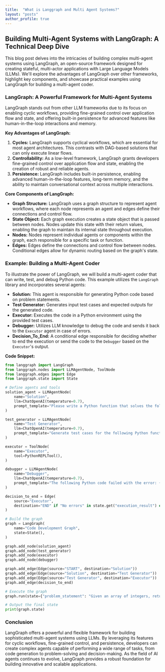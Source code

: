 ```yaml
---
title:  "What is Langgraph and Multi Agent Systems?"
layout: "posts"
author_profile: true
---
```



## Building Multi-Agent Systems with LangGraph: A Technical Deep Dive

This blog post delves into the intricacies of building complex multi-agent systems using LangGraph, an open-source framework designed for creating stateful, multi-actor applications with Large Language Models (LLMs). We'll explore the advantages of LangGraph over other frameworks, highlight key components, and showcase practical examples using LangGraph for building a multi-agent coder. 

### LangGraph: A Powerful Framework for Multi-Agent Systems

LangGraph stands out from other LLM frameworks due to its focus on enabling cyclic workflows, providing fine-grained control over application flow and state, and offering built-in persistence for advanced features like human-in-the-loop interactions and memory.

**Key Advantages of LangGraph:**

1. **Cycles:** LangGraph supports cyclical workflows, which are essential for most agent architectures. This contrasts with DAG-based solutions that can only execute linear flows.
2. **Controllability:** As a low-level framework, LangGraph grants developers fine-grained control over application flow and state, enabling the creation of robust and reliable agents.
3. **Persistence:** LangGraph includes built-in persistence, enabling advanced human-in-the-loop features, long-term memory, and the ability to maintain conversational context across multiple interactions.

**Core Components of LangGraph:**

- **Graph Structure:** LangGraph uses a graph structure to represent agent workflows, where each node represents an agent and edges define their connections and control flow. 
- **State Object:**  Each graph execution creates a state object that is passed between nodes. Nodes update this state with their return values, enabling the graph to maintain its internal state throughout execution.
- **Nodes:** Nodes represent individual agents or components within the graph, each responsible for a specific task or function.
- **Edges:** Edges define the connections and control flow between nodes. Conditional edges allow for dynamic routing based on the graph's state.

### Example: Building a Multi-Agent Coder

To illustrate the power of LangGraph, we will build a multi-agent coder that can write, test, and debug Python code. This example utilizes the `LangGraph` library and incorporates several agents:

- **Solution:** This agent is responsible for generating Python code based on problem statements.
- **Test Generator:** Generates input test cases and expected outputs for the generated code.
- **Executor:** Executes the code in a Python environment using the provided test cases.
- **Debugger:** Utilizes LLM knowledge to debug the code and sends it back to the `Executor` agent in case of errors.
- **Decision_To_End:** A conditional edge responsible for deciding whether to end the execution or send the code to the `Debugger` based on the `Executor`'s output.

**Code Snippet:**

```python
from langgraph import LangGraph
from langgraph.nodes import LLMAgentNode, ToolNode
from langgraph.edges import Edge
from langgraph.state import State

# Define agents and tools
solution_agent = LLMAgentNode(
    name="Solution", 
    llm=ChatOpenAI(temperature=0.7),
    prompt_template="Please write a Python function that solves the following LeetCode problem: {problem_statement}", 
)

test_generator = LLMAgentNode(
    name="Test Generator",
    llm=ChatOpenAI(temperature=0.7),
    prompt_template="Generate test cases for the following Python function: {code}. Provide both inputs and expected outputs.",
)

executor = ToolNode(
    name="Executor",
    tool=PythonREPLTool(),
)

debugger = LLMAgentNode(
    name="Debugger",
    llm=ChatOpenAI(temperature=0.7),
    prompt_template="The following Python code failed with the error: {error}. Please debug the code and provide a corrected version.",
)

decision_to_end = Edge(
    source="Executor",
    destination="END" if "No errors" in state.get("execution_result") else "Debugger",
)

# Build the graph
graph = LangGraph(
    name="Code Development Graph",
    state=State(),
)

graph.add_node(solution_agent)
graph.add_node(test_generator)
graph.add_node(executor)
graph.add_node(debugger)

graph.add_edge(Edge(source="START", destination="Solution"))
graph.add_edge(Edge(source="Solution", destination="Test Generator"))
graph.add_edge(Edge(source="Test Generator", destination="Executor"))
graph.add_edge(decision_to_end)

# Execute the graph
graph.run(state={"problem_statement": "Given an array of integers, return indices of the two numbers such that they add up to a specific target."})

# Output the final state
print(graph.state)
```

### Conclusion

LangGraph offers a powerful and flexible framework for building sophisticated multi-agent systems using LLMs. By leveraging its features for cyclic workflows, fine-grained control, and persistence, developers can create complex agents capable of performing a wide range of tasks, from code generation to problem-solving and decision-making. As the field of AI agents continues to evolve, LangGraph provides a robust foundation for building innovative and scalable applications. 
